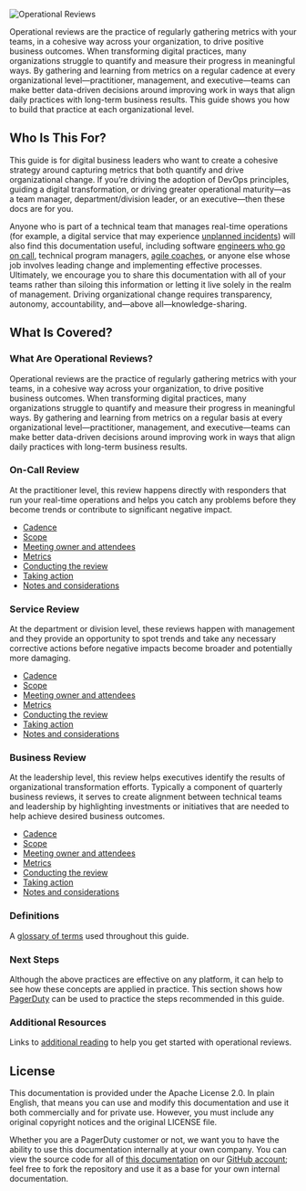 ![Operational Reviews](/assets/images/headers/OpsReviews-Title.png)

Operational reviews are the practice of regularly gathering metrics with your teams, in a cohesive way across your organization, to drive positive business outcomes. When transforming digital practices, many organizations struggle to quantify and measure their progress in meaningful ways. By gathering and learning from metrics on a regular cadence at every organizational level—practitioner, management, and executive—teams can make better data-driven decisions around improving work in ways that align daily practices with long-term business results. This guide shows you how to build that practice at each organizational level.

## Who Is This For?
This guide is for digital business leaders who want to create a cohesive strategy around capturing metrics that both quantify and drive organizational change. If you’re driving the adoption of DevOps principles, guiding a digital transformation, or driving greater operational maturity—as a team manager, department/division leader, or an executive—then these docs are for you.

Anyone who is part of a technical team that manages real-time operations (for example, a digital service that may experience [unplanned incidents](https://response.pagerduty.com)) will also find this documentation useful, including software [engineers who go on call](https://ownership.pagerduty.com), technical program managers, [agile coaches](https://retrospectives.pagerduty.com), or anyone else whose job involves leading change and implementing effective processes. Ultimately, we encourage you to share this documentation with all of your teams rather than siloing this information or letting it live solely in the realm of management. Driving organizational change requires transparency, autonomy, accountability, and—above all—knowledge-sharing.

## What Is Covered?
### What Are Operational Reviews?
Operational reviews are the practice of regularly gathering metrics with your teams, in a cohesive way across your organization, to drive positive business outcomes. When transforming digital practices, many organizations struggle to quantify and measure their progress in meaningful ways. By gathering and learning from metrics on a regular basis at every organizational level—practitioner, management, and executive—teams can make better data-driven decisions around improving work in ways that align daily practices with long-term business results.

### On-Call Review
At the practitioner level, this review happens directly with responders that run your real-time operations and helps you catch any problems before they become trends or contribute to significant negative impact.

* [Cadence](/reviews/oncall/#cadence)
* [Scope](/reviews/oncall/#scope)
* [Meeting owner and attendees](/reviews/oncall/#meeting-owner-attendees)
* [Metrics](/reviews/oncall/#metrics)
* [Conducting the review](/reviews/oncall/#conducting-the-review)
* [Taking action](/reviews/oncall/#taking-action)
* [Notes and considerations](/reviews/oncall/#final-notes-considerations)

### Service Review
At the department or division level, these reviews happen with management and they provide an opportunity to spot trends and take any necessary corrective actions before negative impacts become broader and potentially more damaging.

* [Cadence](/reviews/service/#cadence)
* [Scope](/reviews/service/#scope)
* [Meeting owner and attendees](/reviews/service/#meeting-owner-attendees)
* [Metrics](/reviews/service/#metrics)
* [Conducting the review](/reviews/service/#conducting-the-review)
* [Taking action](/reviews/service/#taking-action)
* [Notes and considerations](/reviews/service/#final-notes-considerations)

### Business Review
At the leadership level, this review helps executives identify the results of organizational transformation efforts. Typically a component of quarterly business reviews, it serves to create alignment between technical teams and leadership by highlighting investments or initiatives that are needed to help achieve desired business outcomes.

* [Cadence](/reviews/business/#cadence)
* [Scope](/reviews/business/#scope)
* [Meeting owner and attendees](/reviews/business/#meeting-owner-attendees)
* [Metrics](/reviews/business/#metrics)
* [Conducting the review](/reviews/business/#conducting-the-review)
* [Taking action](/reviews/business/#taking-action)
* [Notes and considerations](/reviews/business/#final-notes-considerations)

### Definitions
A [glossary of terms](/definitions) used throughout this guide.

### Next Steps
Although the above practices are effective on any platform, it can help to see how these concepts are applied in practice. This section shows how [PagerDuty](https://pagerduty.com) can be used to practice the steps recommended in this guide.

### Additional Resources
Links to [additional reading](/resources) to help you get started with operational reviews.

## License
This documentation is provided under the Apache License 2.0. In plain English, that means you can use and modify this documentation and use it both commercially and for private use. However, you must include any original copyright notices and the original LICENSE file.

Whether you are a PagerDuty customer or not, we want you to have the ability to use this documentation internally at your own company. You can view the source code for all of [this documentation](https://github.com/PagerDuty/operational-review-docs) on our [GitHub account](https://github.com/PagerDuty/); feel free to fork the repository and use it as a base for your own internal documentation.
